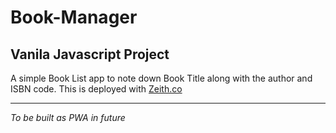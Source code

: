 # Book-Manager
## Vanila Javascript Project

A simple Book List app to note down Book Title along with the author and ISBN code.
This is deployed with [Zeith.co](https://zeit.co/)

______________________________
*To be built as PWA in future*


